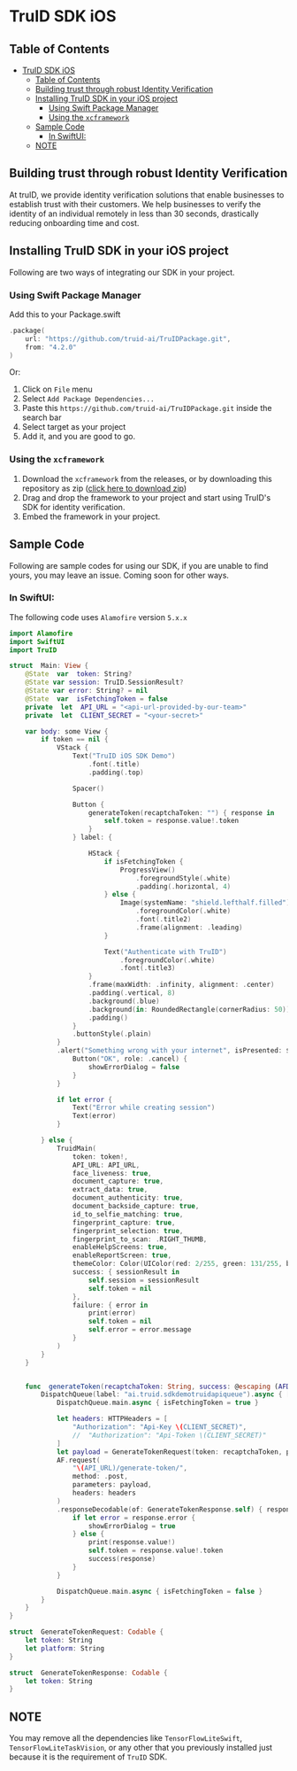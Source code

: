 # TruID SDK iOS

## Table of Contents

- [TruID SDK iOS](#truid-sdk-ios)
  - [Table of Contents](#table-of-contents)
  - [Building trust through robust Identity Verification](#building-trust-through-robust-identity-verification)
  - [Installing TruID SDK in your iOS project](#installing-truid-sdk-in-your-ios-project)
    - [Using Swift Package Manager](#using-swift-package-manager)
    - [Using the `xcframework`](#using-the-xcframework)
  - [Sample Code](#sample-code)
    - [In SwiftUI:](#in-swiftui)
  - [NOTE](#note)

## Building trust through robust Identity Verification

At truID, we provide identity verification solutions that enable businesses to establish trust with their customers. We help businesses to verify the identity of an individual remotely in less than 30 seconds, drastically reducing onboarding time and cost.

## Installing TruID SDK in your iOS project

Following are two ways of integrating our SDK in your project.

### Using Swift Package Manager

Add this to your Package.swift

```swift
.package(
	url: "https://github.com/truid-ai/TruIDPackage.git",
	from: "4.2.0"
)
```

Or:

1. Click on `File` menu
2. Select `Add Package Dependencies...`
3. Paste this `https://github.com/truid-ai/TruIDPackage.git` inside the search bar
4. Select target as your project
5. Add it, and you are good to go.

### Using the `xcframework`

1. Download the `xcframework` from the releases, or by downloading this repository as zip ([click here to download zip](https://github.com/truid-ai/TruIDPackage/archive/refs/heads/main.zip))
2. Drag and drop the framework to your project and start using TruID's SDK for identity verification.
3. Embed the framework in your project.

## Sample Code

Following are sample codes for using our SDK, if you are unable to find yours, you may leave an issue. Coming soon for other ways.

### In SwiftUI:

The following code uses `Alamofire` version `5.x.x`

```swift
import Alamofire
import SwiftUI
import TruID

struct  Main: View {
	@State  var  token: String?
	@State var session: TruID.SessionResult?
	@State var error: String? = nil
	@State  var  isFetchingToken = false
	private  let  API_URL = "<api-url-provided-by-our-team>"
	private  let  CLIENT_SECRET = "<your-secret>"

	var body: some View {
		if token == nil {
			VStack {
				Text("TruID iOS SDK Demo")
					.font(.title)
					.padding(.top)

				Spacer()

				Button {
					generateToken(recaptchaToken: "") { response in
						self.token = response.value!.token
					}
				} label: {

					HStack {
						if isFetchingToken {
							ProgressView()
								.foregroundStyle(.white)
								.padding(.horizontal, 4)
						} else {
							Image(systemName: "shield.lefthalf.filled")
								.foregroundColor(.white)
								.font(.title2)
								.frame(alignment: .leading)
						}

						Text("Authenticate with TruID")
							.foregroundColor(.white)
							.font(.title3)
					}
					.frame(maxWidth: .infinity, alignment: .center)
					.padding(.vertical, 8)
					.background(.blue)
					.background(in: RoundedRectangle(cornerRadius: 50))
					.padding()
				}
				.buttonStyle(.plain)
			}
			.alert("Something wrong with your internet", isPresented: $showErrorDialog) {
				Button("OK", role: .cancel) {
					showErrorDialog = false
				}
			}

			if let error {
				Text("Error while creating session")
				Text(error)
			}

		} else {
			TruidMain(
				token: token!,
				API_URL: API_URL,
				face_liveness: true,
				document_capture: true,
				extract_data: true,
				document_authenticity: true,
				document_backside_capture: true,
				id_to_selfie_matching: true,
				fingerprint_capture: true,
				fingerprint_selection: true,
				fingerprint_to_scan: .RIGHT_THUMB,
				enableHelpScreens: true,
				enableReportScreen: true,
				themeColor: Color(UIColor(red: 2/255, green: 131/255, blue: 203/255, alpha: 1.0)),
				success: { sessionResult in
					self.session = sessionResult
					self.token = nil
				},
				failure: { error in
					print(error)
					self.token = nil
					self.error = error.message
				}
			)
		}
	}


	func  generateToken(recaptchaToken: String, success: @escaping (AFDataResponse<GenerateTokenResponse>) -> Void) {
		DispatchQueue(label: "ai.truid.sdkdemotruidapiqueue").async { [self] in
		    DispatchQueue.main.async { isFetchingToken = true }

            let headers: HTTPHeaders = [
                "Authorization": "Api-Key \(CLIENT_SECRET)",
                //  "Authorization": "Api-Token \(CLIENT_SECRET)"
            ]
            let payload = GenerateTokenRequest(token: recaptchaToken, platform: "ios")
            AF.request(
                "\(API_URL)/generate-token/",
                method: .post,
                parameters: payload,
                headers: headers
            )
            .responseDecodable(of: GenerateTokenResponse.self) { response in
                if let error = response.error {
                    showErrorDialog = true
                } else {
                    print(response.value!)
                    self.token = response.value!.token
                    success(response)
                }
            }

		    DispatchQueue.main.async { isFetchingToken = false }
	    }
    }
}

struct  GenerateTokenRequest: Codable {
    let token: String
    let platform: String
}

struct  GenerateTokenResponse: Codable {
    let token: String
}
```

## NOTE

You may remove all the dependencies like `TensorFlowLiteSwift`, `TensorFlowLiteTaskVision`, or any other that you previously installed just because it is the requirement of `TruID` SDK.
